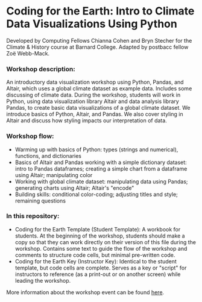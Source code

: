 # Coding for the Earth: Intro to Climate Data Visualizations Using Python
Developed by Computing Fellows Chianna Cohen and Bryn Stecher for the Climate & History course at Barnard College. Adapted by postbacc fellow Zoë Webb-Mack.

### Workshop description:
An introductory data visualization workshop using Python, Pandas, and Altair, which uses a global climate dataset as example data. Includes some discussing of climate data. During the workshop, students will work in Python, using data visualization library Altair and data analysis library Pandas, to create basic data visualizations of a global climate dataset.  We introduce basics of Python, Altair, and Pandas.  We also cover styling in Altair and discuss how styling impacts our interpretation of data.

### Workshop flow:
- Warming up with basics of Python: types (strings and numerical), functions, and dictionaries
- Basics of Altair and Pandas working with a simple dictionary dataset: intro to Pandas dataframes; creating a simple chart from a dataframe using Altair; manipulating color
- Working with global climate dataset: manipulating data using Pandas; generating charts using Altair; Altair's "encode"
- Building skills: conditional color-coding; adjusting titles and style; remaining questions

### In this repository:
- Coding for the Earth Template (Student Template): A workbook for students.  At the beginning of the workshop, students should make a copy so that they can work directly on their version of this file during the workshop.  Contains some text to guide the flow of the workshop and comments to structure code cells, but minimal pre-written code.
- Coding for the Earth Key (Instructor Key): Identical to the student template, but code cells are complete.  Serves as a key or "script" for instructors to reference (as a print-out or on another screen) while leading the workshop.

More information about the workshop event can be found [here](https://csc.barnard.edu/events/workshop-coding-earth).
